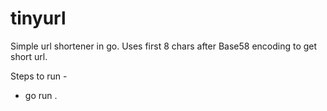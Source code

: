 # tinyurl

Simple url shortener in go. Uses first 8 chars after Base58 encoding to get short url.

Steps to run -
  - go run .
